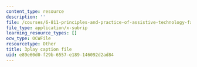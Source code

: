 ```yaml
---
content_type: resource
description: ''
file: /courses/6-811-principles-and-practice-of-assistive-technology-fall-2014/e89e60d0f29b6557e189146092d2ad84_x18bMLW4eO4.srt
file_type: application/x-subrip
learning_resource_types: []
ocw_type: OCWFile
resourcetype: Other
title: 3play caption file
uid: e89e60d0-f29b-6557-e189-146092d2ad84
---
```

